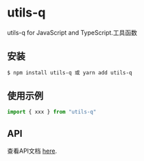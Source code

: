 <!--
 * @Author: lrqnew
 * @Date: 2021-12-15 15:17:47
 * @LastEditors: Please set LastEditors
 * @LastEditTime: 2022-06-27 14:28:33
 * @FilePath: \utils-q\README.MD
 * @Description: 
-->
# utils-q

utils-q for JavaScript and TypeScript.工具函数

## 安装

```bash
$ npm install utils-q 或 yarn add utils-q
```

## 使用示例

```js
import { xxx } from "utils-q"

```

## API

查看API文档 [here](https://lrqnew.github.io/utils-q/).

